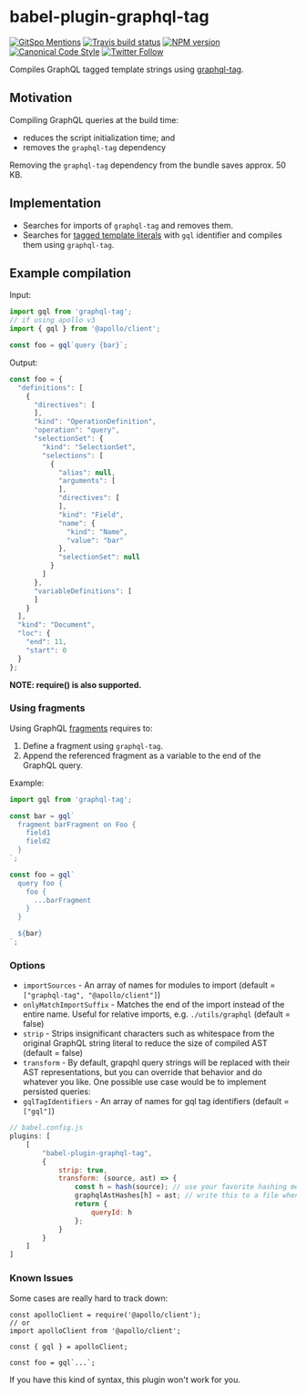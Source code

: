 # babel-plugin-graphql-tag

[![GitSpo Mentions](https://gitspo.com/badges/mentions/gajus/babel-plugin-graphql-tag?style=flat-square)](https://gitspo.com/mentions/gajus/babel-plugin-graphql-tag)
[![Travis build status](http://img.shields.io/travis/gajus/babel-plugin-graphql-tag/master.svg?style=flat-square)](https://travis-ci.org/gajus/babel-plugin-graphql-tag)
[![NPM version](http://img.shields.io/npm/v/babel-plugin-graphql-tag.svg?style=flat-square)](https://www.npmjs.org/package/babel-plugin-graphql-tag)
[![Canonical Code Style](https://img.shields.io/badge/code%20style-canonical-blue.svg?style=flat-square)](https://github.com/gajus/canonical)
[![Twitter Follow](https://img.shields.io/twitter/follow/kuizinas.svg?style=social&label=Follow)](https://twitter.com/kuizinas)

Compiles GraphQL tagged template strings using [graphql-tag](https://github.com/apollographql/graphql-tag).

## Motivation

Compiling GraphQL queries at the build time:

* reduces the script initialization time; and
* removes the `graphql-tag` dependency

Removing the `graphql-tag` dependency from the bundle saves approx. 50 KB.

## Implementation

* Searches for imports of `graphql-tag` and removes them.
* Searches for [tagged template literals](https://developer.mozilla.org/en/docs/Web/JavaScript/Reference/Template_literals) with `gql` identifier and compiles them using `graphql-tag`.

## Example compilation

Input:

```js
import gql from 'graphql-tag';
// if using apollo v3
import { gql } from '@apollo/client';

const foo = gql`query {bar}`;

```

Output:

```js
const foo = {
  "definitions": [
    {
      "directives": [
      ],
      "kind": "OperationDefinition",
      "operation": "query",
      "selectionSet": {
        "kind": "SelectionSet",
        "selections": [
          {
            "alias": null,
            "arguments": [
            ],
            "directives": [
            ],
            "kind": "Field",
            "name": {
              "kind": "Name",
              "value": "bar"
            },
            "selectionSet": null
          }
        ]
      },
      "variableDefinitions": [
      ]
    }
  ],
  "kind": "Document",
  "loc": {
    "end": 11,
    "start": 0
  }
};

```

**NOTE: require() is also supported.**

### Using fragments

Using GraphQL [fragments](http://graphql.org/learn/queries/#fragments) requires to:

1. Define a fragment using `graphql-tag`.
2. Append the referenced fragment as a variable to the end of the GraphQL query.

Example:

```js
import gql from 'graphql-tag';

const bar = gql`
  fragment barFragment on Foo {
    field1
    field2
  }
`;

const foo = gql`
  query foo {
    foo {
      ...barFragment
    }
  }

  ${bar}
`;

```

### Options

- `importSources` - An array of names for modules to import (default = `["graphql-tag", "@apollo/client"]`)
- `onlyMatchImportSuffix` - Matches the end of the import instead of the entire name. Useful for relative imports, e.g. `./utils/graphql` (default = false)
- `strip` - Strips insignificant characters such as whitespace from the original GraphQL string literal to reduce the size of compiled AST (default = false)
- `transform` - By default, grapqhl query strings will be replaced with their AST representations, but you can override that behavior and do whatever you like. One possible use case would be to implement persisted queries:
- `gqlTagIdentifiers` - An array of names for gql tag identifiers (default = `["gql"]`)

```js
// babel.config.js
plugins: [
    [
        "babel-plugin-graphql-tag",
        {
            strip: true,
            transform: (source, ast) => {
                const h = hash(source); // use your favorite hashing method
                graphqlAstHashes[h] = ast; // write this to a file when compilation is complete
                return {
                    queryId: h
                };
            }
        }
    ]
]
```

### Known Issues

Some cases are really hard to track down:

```
const apolloClient = require('@apollo/client');
// or
import apolloClient from '@apollo/client';

const { gql } = apolloClient;

const foo = gql`...`;
```

If you have this kind of syntax, this plugin won't work for you.
